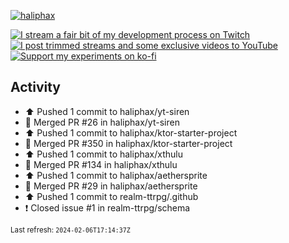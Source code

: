 [![haliphax](https://pbs.twimg.com/profile_banners/458808076/1545597092/1500x500)](https://haliphax.dev)

[![I stream a fair bit of my development process on Twitch](https://img.shields.io/twitch/status/haliphax?logo=twitch&style=for-the-badge)](https://twitch.tv/haliphax) &nbsp; [![I post trimmed streams and some exclusive videos to YouTube](https://img.shields.io/badge/youtube-watch-f00?logo=youtube&style=for-the-badge)](https://youtube.com/haliphaxyt) &nbsp; [![Support my experiments on ko-fi](https://img.shields.io/badge/kofi-support-ff5e5b?logo=ko-fi&style=for-the-badge)](https://ko-fi.com/haliphax)

## Activity

* ⬆️ Pushed 1 commit to haliphax/yt-siren
* 🎉 Merged PR #26 in haliphax/yt-siren
* ⬆️ Pushed 1 commit to haliphax/ktor-starter-project
* 🎉 Merged PR #350 in haliphax/ktor-starter-project
* ⬆️ Pushed 1 commit to haliphax/xthulu
* 🎉 Merged PR #134 in haliphax/xthulu
* ⬆️ Pushed 1 commit to haliphax/aethersprite
* 🎉 Merged PR #29 in haliphax/aethersprite
* ⬆️ Pushed 1 commit to realm-ttrpg/.github
* ❗️ Closed issue #1 in realm-ttrpg/schema

<small>Last refresh: `2024-02-06T17:14:37Z`</small>
